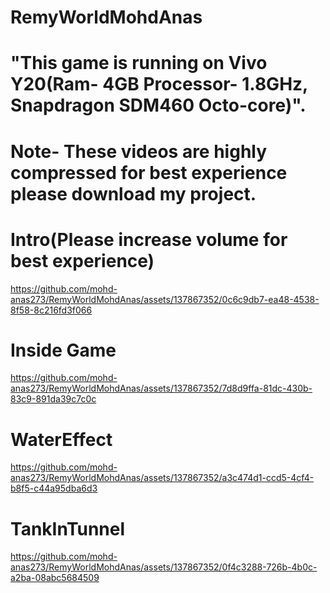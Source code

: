 # RemyWorldMohdAnas

# "This game is running on Vivo Y20(Ram- 4GB Processor- 1.8GHz, Snapdragon SDM460 Octo-core)".

# Note- These videos are highly compressed for best experience please download my project.



# Intro(Please increase volume for best experience)

https://github.com/mohd-anas273/RemyWorldMohdAnas/assets/137867352/0c6c9db7-ea48-4538-8f58-8c216fd3f066

# Inside Game



https://github.com/mohd-anas273/RemyWorldMohdAnas/assets/137867352/7d8d9ffa-81dc-430b-83c9-891da39c7c0c

# WaterEffect



https://github.com/mohd-anas273/RemyWorldMohdAnas/assets/137867352/a3c474d1-ccd5-4cf4-b8f5-c44a95dba6d3



# TankInTunnel



https://github.com/mohd-anas273/RemyWorldMohdAnas/assets/137867352/0f4c3288-726b-4b0c-a2ba-08abc5684509

